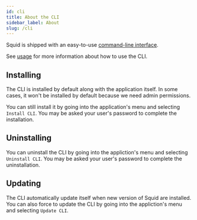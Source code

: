 ```yaml
---
id: cli
title: About the CLI
sidebar_label: About
slug: /cli
---
```


Squid is shipped with an easy-to-use [command-line interface](https://en.wikipedia.org/wiki/Command-line_interface). 

See [usage](/cli/usage) for more information about how to use the CLI.

## Installing
The CLI is installed by default along with the application itself.
In some cases, it won't be installed by default because we need admin permissions.

You can still install it by going into the application's menu and selecting `Install CLI`.
You may be asked your user's password to complete the installation.

## Uninstalling
You can uninstall the CLI by going into the appliction's menu and selecting `Uninstall CLI`.
You may be asked your user's password to complete the uninstallation.

## Updating
The CLI automatically update itself when new version of Squid are installed.
You can also force to update the CLI by going into the appliction's menu and selecting `Update CLI`.
